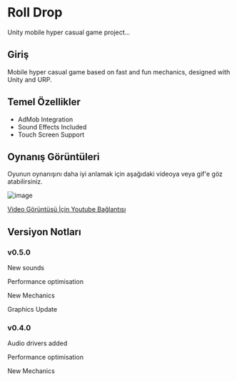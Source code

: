 # Roll Drop

Unity mobile hyper casual game project...

## Giriş

Mobile hyper casual game based on fast and fun mechanics, designed with Unity and URP.

## Temel Özellikler

- AdMob Integration
- Sound Effects Included
- Touch Screen Support

## Oynanış Görüntüleri

Oyunun oynanışını daha iyi anlamak için aşağıdaki videoya veya gif'e göz atabilirsiniz.

![image](https://github.com/3DKit/RollDrop/assets/101405775/c1c220c2-c557-499d-83b1-262c951b9537)

[Video Görüntüsü İçin Youtube Bağlantısı](https://youtu.be/1YDDjY2rAMI)

## Versiyon Notları
### v0.5.0
New sounds

Performance optimisation

New Mechanics

Graphics Update

### v0.4.0
Audio drivers added

Performance optimisation

New Mechanics
